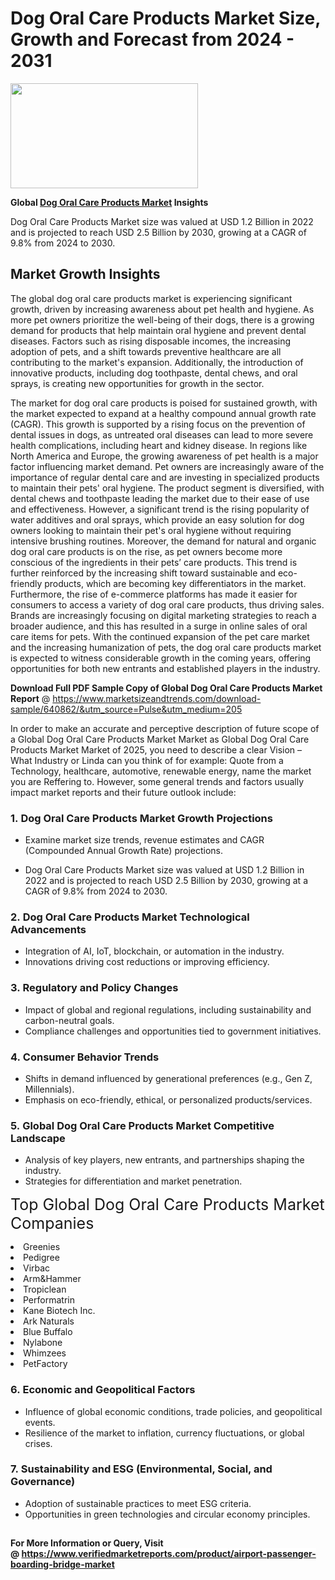 <H1>Dog Oral Care Products Market Size, Growth and Forecast from 2024 - 2031</H1><img class="aligncenter size-medium wp-image-584254" src="https://thirdeyenews.in/wp-content/uploads/2024/09/Global-Market-Research-300x168.jpeg" alt="" width="300" height="168" /><p><strong>Global&nbsp;<a href="https://www.marketsizeandtrends.com/download-sample/640862/&amp;utm_source=Pulse&amp;utm_medium=205">Dog Oral Care Products Market</a> Insights</strong></p><p>Dog Oral Care Products Market size was valued at USD 1.2 Billion in 2022 and is projected to reach USD 2.5 Billion by 2030, growing at a CAGR of 9.8% from 2024 to 2030.</p><p><h2>Market Growth Insights</h2> <p>The global dog oral care products market is experiencing significant growth, driven by increasing awareness about pet health and hygiene. As more pet owners prioritize the well-being of their dogs, there is a growing demand for products that help maintain oral hygiene and prevent dental diseases. Factors such as rising disposable incomes, the increasing adoption of pets, and a shift towards preventive healthcare are all contributing to the market's expansion. Additionally, the introduction of innovative products, including dog toothpaste, dental chews, and oral sprays, is creating new opportunities for growth in the sector. </p> <p>The market for dog oral care products is poised for sustained growth, with the market expected to expand at a healthy compound annual growth rate (CAGR). This growth is supported by a rising focus on the prevention of dental issues in dogs, as untreated oral diseases can lead to more severe health complications, including heart and kidney disease. In regions like North America and Europe, the growing awareness of pet health is a major factor influencing market demand. Pet owners are increasingly aware of the importance of regular dental care and are investing in specialized products to maintain their pets' oral hygiene. The product segment is diversified, with dental chews and toothpaste leading the market due to their ease of use and effectiveness. However, a significant trend is the rising popularity of water additives and oral sprays, which provide an easy solution for dog owners looking to maintain their pet's oral hygiene without requiring intensive brushing routines. Moreover, the demand for natural and organic dog oral care products is on the rise, as pet owners become more conscious of the ingredients in their pets’ care products. This trend is further reinforced by the increasing shift toward sustainable and eco-friendly products, which are becoming key differentiators in the market. Furthermore, the rise of e-commerce platforms has made it easier for consumers to access a variety of dog oral care products, thus driving sales. Brands are increasingly focusing on digital marketing strategies to reach a broader audience, and this has resulted in a surge in online sales of oral care items for pets. With the continued expansion of the pet care market and the increasing humanization of pets, the dog oral care products market is expected to witness considerable growth in the coming years, offering opportunities for both new entrants and established players in the industry.</p> <p></p><p><span class=""><strong>Download Full PDF Sample Copy of Global Dog Oral Care Products Market Report</strong> @ <a href="https://www.marketsizeandtrends.com/download-sample/640862/&amp;utm_source=Pulse&amp;utm_medium=205" target="_blank">https://www.marketsizeandtrends.com/download-sample/640862/&amp;utm_source=Pulse&amp;utm_medium=205</a></span></p><p>In order to make an accurate and perceptive description of future scope of a Global&nbsp;Dog Oral Care Products Market Market as Global&nbsp;Dog Oral Care Products Market Market of 2025, you need to describe a clear Vision &ndash; What Industry or Linda can you think of for example: Quote from a Technology, healthcare, automotive, renewable energy, name the market you are Reffering to. However, some general trends and factors usually impact market reports and their future outlook include:</p><h3>1.&nbsp;<strong>Dog Oral Care Products Market Growth Projections</strong></h3><ul><li>Examine market size trends, revenue estimates and CAGR (Compounded Annual Growth Rate) projections.</li><li><p>Dog Oral Care Products Market size was valued at USD 1.2 Billion in 2022 and is projected to reach USD 2.5 Billion by 2030, growing at a CAGR of 9.8% from 2024 to 2030.</p></li></ul><h3>2.&nbsp;<strong>Dog Oral Care Products Market Technological Advancements</strong></h3><ul><li>Integration of AI, IoT, blockchain, or automation in the industry.</li><li>Innovations driving cost reductions or improving efficiency.</li></ul><h3>3.&nbsp;<strong>Regulatory and Policy Changes</strong></h3><ul><li>Impact of global and regional regulations, including sustainability and carbon-neutral goals.</li><li>Compliance challenges and opportunities tied to government initiatives.</li></ul><h3>4.&nbsp;<strong>Consumer Behavior Trends</strong></h3><ul><li>Shifts in demand influenced by generational preferences (e.g., Gen Z, Millennials).</li><li>Emphasis on eco-friendly, ethical, or personalized products/services.</li></ul><h3>5.&nbsp;<strong>Global Dog Oral Care Products Market Competitive Landscape</strong></h3><ul><li>Analysis of key players, new entrants, and partnerships shaping the industry.</li><li>Strategies for differentiation and market penetration.</li></ul><p data-pm-slice="1 1 []"><span style="color: inherit; font-family: inherit; font-size: 25px;">Top Global Dog Oral Care Products Market Companies</span></p><div class="" data-test-id=""><p><li>Greenies</li><li> Pedigree</li><li> Virbac</li><li> Arm&Hammer</li><li> Tropiclean</li><li> Performatrin</li><li> Kane Biotech Inc.</li><li> Ark Naturals</li><li> Blue Buffalo</li><li> Nylabone</li><li> Whimzees</li><li> PetFactory</li></p></div><h3>6.&nbsp;<strong>Economic and Geopolitical Factors</strong></h3><ul><li>Influence of global economic conditions, trade policies, and geopolitical events.</li><li>Resilience of the market to inflation, currency fluctuations, or global crises.</li></ul><h3>7.&nbsp;<strong>Sustainability and ESG (Environmental, Social, and Governance)</strong></h3><ul><li>Adoption of sustainable practices to meet ESG criteria.</li><li>Opportunities in green technologies and circular economy principles.</li></ul><h2><strong style="font-size: 14px;">For More Information or Query, Visit @&nbsp;</strong><a style="background-color: #ffffff; font-size: 14px;" href="https://www.marketsizeandtrends.com/report/dog-oral-care-products-market/" target="_blank">https://www.verifiedmarketreports.com/product/airport-passenger-boarding-bridge-market</a></h2>
